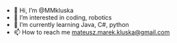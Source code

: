 - 👋 Hi, I’m @MMkluska
- 👀 I’m interested in coding, robotics
- 🌱 I’m currently learning Java, C#, python
- 📫 How to reach me mateusz.marek.kluska@gmail.com

<!---
MMkluska/MMkluska is a ✨ special ✨ repository because its `README.md` (this file) appears on your GitHub profile.
You can click the Preview link to take a look at your changes.
--->
